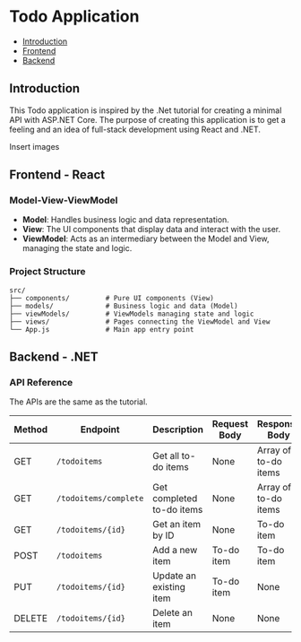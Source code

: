 # Todo Application


- [Introduction](#Introduction)
- [Frontend](#Frontend)
- [Backend](#Backend)

## Introduction

This Todo application is inspired by the .Net tutorial for creating a minimal API with ASP.NET Core. The purpose of creating this application is to get a feeling and an idea of full-stack development using React and .NET. 

Insert images

## Frontend - React

### Model-View-ViewModel

- **Model**: Handles business logic and data representation.
- **View**: The UI components that display data and interact with the user.
- **ViewModel**: Acts as an intermediary between the Model and View, managing the state and logic.

### Project Structure

```plaintext
src/
├── components/         # Pure UI components (View)
├── models/             # Business logic and data (Model)
├── viewModels/         # ViewModels managing state and logic
├── views/              # Pages connecting the ViewModel and View
└── App.js              # Main app entry point
```

## Backend - .NET

### API Reference
The APIs are the same as the tutorial.

| Method | Endpoint                | Description                 | Request Body    | Response Body         |
|--------|-------------------------|-----------------------------|------------------|------------------------|
| GET    | `/todoitems`            | Get all to-do items         | None             | Array of to-do items   |
| GET    | `/todoitems/complete`   | Get completed to-do items   | None             | Array of to-do items   |
| GET    | `/todoitems/{id}`       | Get an item by ID           | None             | To-do item             |
| POST   | `/todoitems`            | Add a new item              | To-do item       | To-do item             |
| PUT    | `/todoitems/{id}`       | Update an existing item     | To-do item       | None                   |
| DELETE | `/todoitems/{id}`       | Delete an item              | None             | None                   |


